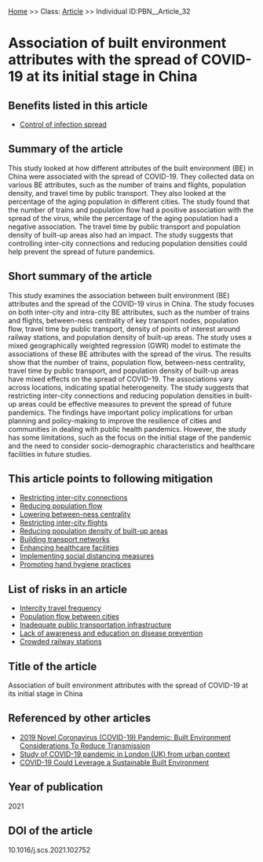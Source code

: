 [Home](https://github.com/mm80843/T3.5/blob/main/docs/index.md) >> Class: [Article](https://github.com/mm80843/T3.5/tree/main/docs/Article/index.md) >> Individual ID:PBN__Article_32 

# __Association of built environment attributes with the spread of COVID-19 at its initial stage in China__

## Benefits listed in this article

* [Control of infection spread](https://github.com/mm80843/T3.5/blob/main/docs/Benef/PBN__Benef_146.md)

## Summary of the article

This study looked at how different attributes of the built environment (BE) in China were associated with the spread of COVID-19. They collected data on various BE attributes, such as the number of trains and flights, population density, and travel time by public transport. They also looked at the percentage of the aging population in different cities. The study found that the number of trains and population flow had a positive association with the spread of the virus, while the percentage of the aging population had a negative association. The travel time by public transport and population density of built-up areas also had an impact. The study suggests that controlling inter-city connections and reducing population densities could help prevent the spread of future pandemics.

## Short summary of the article

This study examines the association between built environment (BE) attributes and the spread of the COVID-19 virus in China. The study focuses on both inter-city and intra-city BE attributes, such as the number of trains and flights, between-ness centrality of key transport nodes, population flow, travel time by public transport, density of points of interest around railway stations, and population density of built-up areas. The study uses a mixed geographically weighted regression (GWR) model to estimate the associations of these BE attributes with the spread of the virus. The results show that the number of trains, population flow, between-ness centrality, travel time by public transport, and population density of built-up areas have mixed effects on the spread of COVID-19. The associations vary across locations, indicating spatial heterogeneity. The study suggests that restricting inter-city connections and reducing population densities in built-up areas could be effective measures to prevent the spread of future pandemics. The findings have important policy implications for urban planning and policy-making to improve the resilience of cities and communities in dealing with public health pandemics. However, the study has some limitations, such as the focus on the initial stage of the pandemic and the need to consider socio-demographic characteristics and healthcare facilities in future studies.

## This article points to following mitigation

* [Restricting inter-city connections](https://github.com/mm80843/T3.5/blob/main/docs/Mitigation/PBN__Mitigation_1118.md)
* [Reducing population flow](https://github.com/mm80843/T3.5/blob/main/docs/Mitigation/PBN__Mitigation_1119.md)
* [Lowering between-ness centrality](https://github.com/mm80843/T3.5/blob/main/docs/Mitigation/PBN__Mitigation_1120.md)
* [Restricting inter-city flights](https://github.com/mm80843/T3.5/blob/main/docs/Mitigation/PBN__Mitigation_1121.md)
* [Reducing population density of built-up areas](https://github.com/mm80843/T3.5/blob/main/docs/Mitigation/PBN__Mitigation_1122.md)
* [Building transport networks](https://github.com/mm80843/T3.5/blob/main/docs/Mitigation/PBN__Mitigation_1123.md)
* [Enhancing healthcare facilities](https://github.com/mm80843/T3.5/blob/main/docs/Mitigation/PBN__Mitigation_1124.md)
* [Implementing social distancing measures](https://github.com/mm80843/T3.5/blob/main/docs/Mitigation/PBN__Mitigation_1125.md)
* [Promoting hand hygiene practices](https://github.com/mm80843/T3.5/blob/main/docs/Mitigation/PBN__Mitigation_1126.md)

## List of risks in an article

* [Intercity travel frequency](https://github.com/mm80843/T3.5/blob/main/docs/Risk/PBN__Risk_1649.md)
* [Population flow between cities](https://github.com/mm80843/T3.5/blob/main/docs/Risk/PBN__Risk_1651.md)
* [Inadequate public transportation infrastructure](https://github.com/mm80843/T3.5/blob/main/docs/Risk/PBN__Risk_1652.md)
* [Lack of awareness and education on disease prevention](https://github.com/mm80843/T3.5/blob/main/docs/Risk/PBN__Risk_1653.md)
* [Crowded railway stations](https://github.com/mm80843/T3.5/blob/main/docs/Risk/PBN__Risk_1650.md)

## Title of the article

Association of built environment attributes with the spread of COVID-19 at its initial stage in China

## Referenced by other articles

* [2019 Novel Coronavirus (COVID-19) Pandemic: Built Environment Considerations To Reduce Transmission](https://github.com/mm80843/T3.5/blob/main/docs/Article/PBN__Article_288.md)
* [Study of COVID-19 pandemic in London (UK) from urban context](https://github.com/mm80843/T3.5/blob/main/docs/Article/PBN__Article_57.md)
* [COVID-19 Could Leverage a Sustainable Built Environment](https://github.com/mm80843/T3.5/blob/main/docs/Article/PBN__Article_316.md)

## Year of publication

2021

## DOI of the article

10.1016/j.scs.2021.102752

